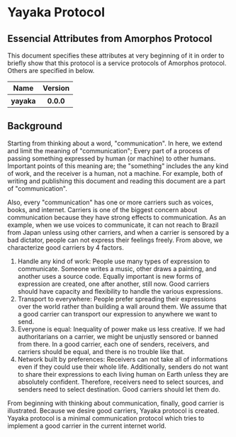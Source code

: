 # Yayaka Protocol

## Essencial Attributes from Amorphos Protocol
This document specifies these attributes at very beginning of it
in order to briefly show that this protocol is a service protocols of Amorphos protocol.
Others are specified in below.

<table>
<thead>
<tr><th>Name</th><th>Version</th></tr>
</thead>
<tbody>
<tr><th>yayaka</th><th>0.0.0</th></tr>
</tbody>
</table>

## Background
Starting from thinking about a word, "communication".
In here, we extend and limit the meaning of "communication";
Every part of a process of passing something expressed by human (or machine) to other humans.
Important points of this meaning are;
the "something" includes the any kind of work,
and the receiver is a human, not a machine.
For example, both of writing and publishing this document and reading this document
are a part of "communication".

Also, every "communication" has one or more carriers
such as voices, books, and internet.
Carriers is one of the biggest concern about communication
because they have strong effects to communication.
As an example, when we use voices to communicate, it can not reach to Brazil from Japan
unless using other carriers, and
when a carrier is sensored by a bad dictator,
people can not express their feelings freely.
From above, we characterize good carriers by 4 factors.

1. Handle any kind of work:
People use many types of expression to communicate.
Someone writes a music, other draws a painting, and another uses a source code.
Equally important is new forms of expression are created, one after another, still now.
Good carriers should have capacity and flexibility to handle the various expressions.
2. Transport to everywhere:
People prefer spreading their expressions over the world
rather than building a wall around them.
We assume that a good carrier can transport our expression to anywhere we want to send.
3. Everyone is equal:
Inequality of power make us less creative.
If we had authoritarians on a carrier, we might be unjustly sensored or banned from there.
In a good carrier, each one of senders, receivers, and carriers should be equal,
and there is no trouble like that.
4. Network built by preferences:
Receivers can not take all of informations even if they could use their whole life.
Additionally, senders do not want to share their expressions to each living human on Earth
unless they are absolutely confident.
Therefore, receivers need to select sources, and senders need to select destination.
Good carriers should let them do.

From beginning with thinking about communication, finally, good carrier is illustrated.
Because we desire good carriers, Yayaka protocol is created.
Yayaka protocol is a minimal communication protocol
which tries to implement a good carrier in the current internet world.
